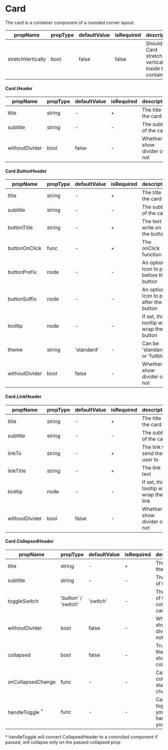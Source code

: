 # Card

The card is a container component of a rounded corner layout.

| propName | propType | defaultValue | isRequired | description |
|----------|----------|--------------|------------|-------------|
| stretchVertically | bool | false | false | Should this Card stretch vertically inside the container |

#### Card.Header

| propName | propType | defaultValue | isRequired | description |
|----------|----------|--------------|------------|-------------|
| title | string | - | + | The title of the card |
| subtitle | string | - | - | The subtitle of the card |
| withoutDivider | bool | false | - | Whether to show divider or not |

#### Card.ButtonHeader

| propName | propType | defaultValue | isRequired | description |
|----------|----------|--------------|------------|-------------|
| title | string | - | + | The title of the card |
| subtitle | string | - | - | The subtitle of the card |
| buttonTitle | string | - | + | The text to write on the button |
| buttonOnClick | func | - | + | The onClick function |
| buttonPrefix | node | - | - | An optional Icon to put before the button |
| buttonSuffix | node | - | - | An optional Icon to put after the button |
| tooltip | node | - | - | If set, this tooltip will wrap the button |
| theme | string | 'standard' | - | Can be 'standard' or 'fullblue' |
| withoutDivider | bool | false | - | Whether to show divider or not |

#### Card.LinkHeader

| propName | propType | defaultValue | isRequired | description |
|----------|----------|--------------|------------|-------------|
| title | string | - | + | The title of the card |
| subtitle | string | - | - | The subtitle of the card |
| linkTo | string | - | + | The link to send the user to |
| linkTitle | string | - | + | The link text |
| tooltip | node | - | - | If set, this tooltip will wrap the link |
| withoutDivider | bool | false | - | Whether to show divider or not |

#### Card.CollapsedHeader

| propName | propType | defaultValue | isRequired | description |
|----------|----------|--------------|------------|-------------|
| title | string | - | + | The title of the card |
| subtitle | string | - | - | The subtitle of the card |
| toggleSwitch | 'button' / 'switch' | 'switch' | - | The style of the collapsed card toggle |
| withoutDivider | bool | false | - | Whether to show divider or not |
| collapsed | bool | false | - | True when the card should be collapsed |
| onCollapsedChange| func | - | - | Called with collapse status on change
| handleToggle<sup> * <sup> | func | - | - | Called on toggle if you want to handle it on your own
 
 \* handleToggle will convert CollapsedHeader to a controlled component if passed, will collapse only on the passed collapsed prop
